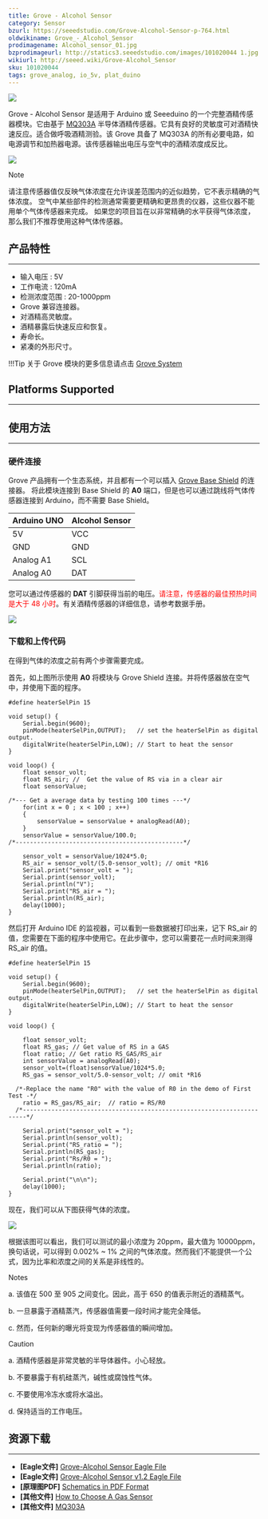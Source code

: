 ```yaml
---
title: Grove - Alcohol Sensor
category: Sensor
bzurl: https://seeedstudio.com/Grove-Alcohol-Sensor-p-764.html
oldwikiname: Grove_-_Alcohol_Sensor
prodimagename: Alcohol_sensor_01.jpg
bzprodimageurl: http://statics3.seeedstudio.com/images/101020044 1.jpg
wikiurl: http://seeed.wiki/Grove-Alcohol_Sensor
sku: 101020044
tags: grove_analog, io_5v, plat_duino
---
```


![](https://raw.githubusercontent.com/SeeedDocument/Grove-Alcohol_Sensor/master/img/Alcohol_sensor_01.jpg)

Grove - Alcohol Sensor 是适用于 Arduino 或 Seeeduino 的一个完整酒精传感器模块。它由基于 [MQ303A](https://raw.githubusercontent.com/SeeedDocument/Grove-Alcohol_Sensor/master/res/MQ303A.pdf) 半导体酒精传感器。它具有良好的灵敏度可对酒精快速反应。适合做呼吸酒精测验。该 Grove 具备了 MQ303A 的所有必要电路，如电源调节和加热器电源。该传感器输出电压与空气中的酒精浓度成反比。

[![](https://github.com/SeeedDocument/wiki_chinese/raw/master/docs/images/click_to_buy.PNG)](https://item.taobao.com/item.htm?spm=a1z10.3-c.w4002-11172317909.10.3c08ae55agDFLx&id=520903013610)

<div class="admonition danger">
<p class="admonition-title">Note</p>
请注意传感器值仅反映气体浓度在允许误差范围内的近似趋势，它不表示精确的气体浓度。 空气中某些部件的检测通常需要更精确和更昂贵的仪器，这些仪器不能用单个气体传感器来完成。 如果您的项目旨在以非常精确的水平获得气体浓度，那么我们不推荐使用这种气体传感器。
</div>

## 产品特性
--------

-   输入电压 : 5V
-   工作电流 : 120mA
-   检测浓度范围 : 20-1000ppm
-   Grove 兼容连接器。
-   对酒精高灵敏度。
-   酒精暴露后快速反应和恢复。
-   寿命长。
-   紧凑的外形尺寸。

!!!Tip
    关于 Grove 模块的更多信息请点击 [Grove System](http://seeed.wiki/Grove_System/)

## Platforms Supported
-------------------

## 使用方法
-----

### 硬件连接

Grove 产品拥有一个生态系统，并且都有一个可以插入 [Grove Base Shield](/Base_Shield_V2) 的连接器。 将此模块连接到 Base Shield 的 **A0** 端口，但是也可以通过跳线将气体传感器连接到 Arduino，而不需要 Base Shield。

| Arduino UNO | Alcohol Sensor |
|-------------|----------------|
| 5V          | VCC            |
| GND         | GND            |
| Analog A1   | SCL            |
| Analog A0   | DAT            |

您可以通过传感器的 **DAT** 引脚获得当前的电压。<font color="Red">请注意，传感器的最佳预热时间是大于 48 小时</font>。有关酒精传感器的详细信息，请参考数据手册。

![](https://raw.githubusercontent.com/SeeedDocument/Grove-Alcohol_Sensor/master/img/Twig_Alcohol_Sensor_Connected_To_Seeeduino_via_BaseStem.jpg)

### 下载和上传代码

在得到气体的浓度之前有两个步骤需要完成。

首先，如上图所示使用 **A0** 将模块与 Grove Shield 连接。并将传感器放在空气中，并使用下面的程序。

```
#define heaterSelPin 15

void setup() {
    Serial.begin(9600);
    pinMode(heaterSelPin,OUTPUT);   // set the heaterSelPin as digital output.
    digitalWrite(heaterSelPin,LOW); // Start to heat the sensor
}

void loop() {
    float sensor_volt;
    float RS_air; //  Get the value of RS via in a clear air
    float sensorValue;

/*--- Get a average data by testing 100 times ---*/
    for(int x = 0 ; x < 100 ; x++)
    {
        sensorValue = sensorValue + analogRead(A0);
    }
    sensorValue = sensorValue/100.0;
/*-----------------------------------------------*/

    sensor_volt = sensorValue/1024*5.0;
    RS_air = sensor_volt/(5.0-sensor_volt); // omit *R16
    Serial.print("sensor_volt = ");
    Serial.print(sensor_volt);
    Serial.println("V");
    Serial.print("RS_air = ");
    Serial.println(RS_air);
    delay(1000);
}
```

然后打开 Arduino IDE 的监视器，可以看到一些数据被打印出来，记下 RS_air 的值，您需要在下面的程序中使用它。在此步骤中，您可以需要花一点时间来测得 RS_air 的值。

```
#define heaterSelPin 15

void setup() {
    Serial.begin(9600);
    pinMode(heaterSelPin,OUTPUT);   // set the heaterSelPin as digital output.
    digitalWrite(heaterSelPin,LOW); // Start to heat the sensor
}

void loop() {

    float sensor_volt;
    float RS_gas; // Get value of RS in a GAS
    float ratio; // Get ratio RS_GAS/RS_air
    int sensorValue = analogRead(A0);
    sensor_volt=(float)sensorValue/1024*5.0;
    RS_gas = sensor_volt/5.0-sensor_volt; // omit *R16

  /*-Replace the name "R0" with the value of R0 in the demo of First Test -*/
    ratio = RS_gas/RS_air;  // ratio = RS/R0
  /*-----------------------------------------------------------------------*/

    Serial.print("sensor_volt = ");
    Serial.println(sensor_volt);
    Serial.print("RS_ratio = ");
    Serial.println(RS_gas);
    Serial.print("Rs/R0 = ");
    Serial.println(ratio);

    Serial.print("\n\n");
    delay(1000);
}
```

现在，我们可以从下图获得气体的浓度。

![](https://raw.githubusercontent.com/SeeedDocument/Grove-Alcohol_Sensor/master/img/Gas_Sensor_5.png)

根据该图可以看出，我们可以测试的最小浓度为 20ppm，最大值为 10000ppm，换句话说，可以得到 0.002% ~ 1% 之间的气体浓度。然而我们不能提供一个公式，因为比率和浓度之间的关系是非线性的。

<div class="admonition note">
<p class="admonition-title">Notes</p>
<p> a. 该值在 500 至 905 之间变化。因此，高于 650 的值表示附近的酒精蒸气。</p>
<p> b. 一旦暴露于酒精蒸汽，传感器值需要一段时间才能完全降低。</p>
<p> c. 然而，任何新的曝光将变现为传感器值的瞬间增加。</p>
</div>


<div class="admonition danger">
<p class="admonition-title">Caution</p>
<p> a. 酒精传感器是非常灵敏的半导体器件。小心轻放。</p>
<p> b. 不要暴露于有机硅蒸汽，碱性或腐蚀性气体。</p>
<p> c. 不要使用冷冻水或将水溢出。</p>
<p> d. 保持适当的工作电压。</p>
</div>

## 资源下载
---------

- **[Eagle文件]** [Grove-Alcohol Sensor Eagle File](https://raw.githubusercontent.com/SeeedDocument/Grove-Alcohol_Sensor/master/res/Twig_-_Alcohol_Sensor_Eagle_Files.zip)
- **[Eagle文件]** [Grove-Alcohol Sensor v1.2 Eagle File](https://raw.githubusercontent.com/SeeedDocument/Grove-Alcohol_Sensor/master/res/Grove-Alcohol_Sensor_sch_pcbv1.2.zip)
- **[原理图PDF]** [Schematics in PDF Format](https://github.com/SeeedDocument/Grove-Alcohol_Sensor/raw/master/res/Grove%20-%20Alcohol%20Sensor%20v1.2.pdf)
- **[其他文件]** [How to Choose A Gas Sensor](/How_to_choose_A_Gas_Sensor)
- **[其他文件]** [MQ303A](https://raw.githubusercontent.com/SeeedDocument/Grove-Alcohol_Sensor/master/res/MQ303A.pdf)

<!-- This Markdown file was created from http://www.seeedstudio.com/wiki/Grove_-_Alcohol_Sensor -->
